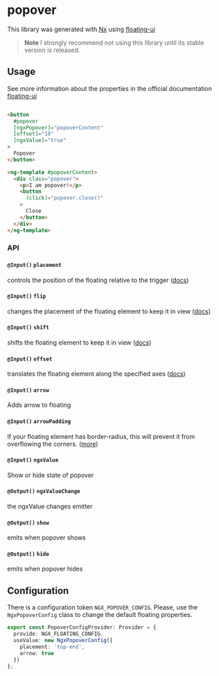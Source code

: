# popover

This library was generated with [Nx](https://nx.dev) using [floating-ui](https://floating-ui.com/)


> **Note**
> I strongly recommend not using this library until its stable version is released.


## Usage

See more information about the properties in the official documentation [floating-ui](https://floating-ui.com/docs/middleware)

```html

<button
  #popover
  [ngxPopover]="popoverContent"
  [offset]="10"
  [ngxValue]="true"
>
  Popover
</button>

<ng-template #popoverContent>
  <div class="popover">
    <p>I am popover!</p>
    <button
      (click)="popover.close()"
    >
      Close
    </button>
  </div>
</ng-template>
```

### API

#### `@Input()` `placement`

controls the position of the floating relative to the trigger ([docs](https://floating-ui.com/docs/tutorial#placements))

#### `@Input()` `flip`

changes the placement of the floating element to keep it in view ([docs](https://floating-ui.com/docs/flip))

#### `@Input()` `shift`

shifts the floating element to keep it in view ([docs](https://floating-ui.com/docs/shift))

#### `@Input()` `offset`

translates the floating element along the specified axes ([docs](https://floating-ui.com/docs/offset))

#### `@Input()` `arrow`

Adds arrow to floating

#### `@Input()` `arrowPadding`

If your floating element has border-radius, this will prevent it from overflowing the corners. ([more](https://floating-ui.com/docs/arrow#padding))

#### `@Input()` `ngxValue`

Show or hide state of popover

#### `@Output()` `ngxValueChange`

the ngxValue changes emitter

#### `@Output()` `show`

emits when popover shows

#### `@Output()` `hide`

emits when popover hides

## Configuration

There is a configuration token `NGX_POPOVER_CONFIG`.
Please, use the `NgxPopoverConfig` class to change the default floating properties.

```typescript
export const PopoverConfigProvider: Provider = {
  provide: NGX_FLOATING_CONFIG,
  useValue: new NgxPopoverConfig({
    placement: 'top-end',
    arrow: true
  })
};
```

